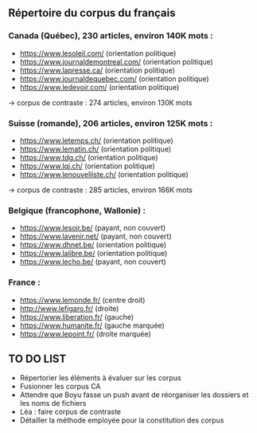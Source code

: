 ## Répertoire du corpus du français

### Canada (Québec), 230 articles, environ 140K mots :
- https://www.lesoleil.com/ (orientation politique)
- https://www.journaldemontreal.com/ (orientation politique)
- https://www.lapresse.ca/ (orientation politique)
- https://www.journaldequebec.com/ (orientation politique)
- https://www.ledevoir.com/ (orientation politique)

-> corpus de contraste : 274 articles, environ 130K mots

### Suisse (romande), 206 articles, environ 125K mots :
- https://www.letemps.ch/ (orientation politique)
- https://www.lematin.ch/ (orientation politique)
- https://www.tdg.ch/ (orientation politique)
- https://www.lqj.ch/ (orientation politique)
- https://www.lenouvelliste.ch/ (orientation politique)

-> corpus de contraste : 285 articles, environ 166K mots

### Belgique (francophone, Wallonie) :
- https://www.lesoir.be/ (payant, non couvert)
- https://www.lavenir.net/ (payant, non couvert)
- https://www.dhnet.be/ (orientation politique)
- https://www.lalibre.be/ (orientation politique)
- https://www.lecho.be/ (payant, non couvert)

### France :
- https://www.lemonde.fr/ (centre droit)
- http://www.lefigaro.fr/ (droite)
- https://www.liberation.fr/ (gauche)
- https://www.humanite.fr/ (gauche marquée)
- https://www.lepoint.fr/ (droite marquée)

## TO DO LIST

- Répertorier les éléments à évaluer sur les corpus
- Fusionner les corpus CA
- Attendre que Boyu fasse un push avant de réorganiser les dossiers et les noms de fichiers
- Léa : faire corpus de contraste
- Détailler la méthode employée pour la constitution des corpus
